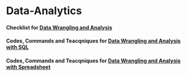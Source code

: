 # Data-Analytics
#### Checklist for [Data Wrangling and Analysis](https://github.com/Ahmet-Ozkaya/Data-Analytics/blob/main/Data%20Wrangling%20Checklist.md)
#### Codes, Commands and Teacqniques for [Data Wrangling and Analysis with SQL](https://github.com/Ahmet-Ozkaya/Data-Analytics/blob/main/Create%20Data%20Wrangling%20and%20Analysis%20with%20SQL.md)
#### Codes, Commands and Teacqniques for [Data Wrangling and Analysis with Spreadsheet](https://github.com/Ahmet-Ozkaya/Data-Analytics/blob/main/Create%20Data%20Wrangling%20and%20Analysis%20with%20Spreadsheet.md)
